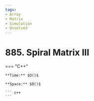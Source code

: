```yaml
---
tags:
- Array
- Matrix
- Simulation
- Unsolved
---
```



# 885. Spiral Matrix III

=== "C++"

    **Time:** $O()$

    **Space:** $O()$

    ``` c++
    ```